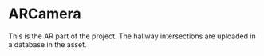 # ARCamera
This is the AR part of the project. The hallway intersections are uploaded in a database in the asset. 
